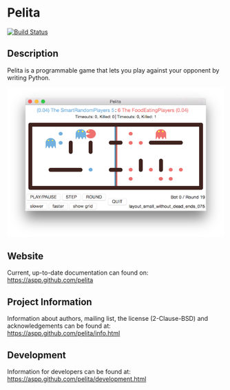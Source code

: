 # Pelita

[![Build Status](https://travis-ci.org/ASPP/pelita.svg?branch=master)](https://travis-ci.org/ASPP/pelita)

## Description

Pelita is a programmable game that lets you play against your opponent by writing Python.

![](doc/source/images/small-game.png)

## Website

Current, up-to-date documentation can found on: https://aspp.github.com/pelita

## Project Information

Information about authors, mailing list, the license (2-Clause-BSD) and
acknowledgements can be found at: https://aspp.github.com/pelita/info.html

## Development

Information for developers can be found
at: https://aspp.github.com/pelita/development.html

